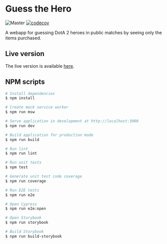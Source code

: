 # Guess the Hero

![Master](https://github.com/dricholm/guess-the-hero/workflows/Master/badge.svg)
[![codecov](https://codecov.io/gh/dricholm/guess-the-hero/branch/master/graph/badge.svg)](https://codecov.io/gh/dricholm/guess-the-hero)

A webapp for guessing DotA 2 heroes in public matches by seeing only the items purchased.

## Live version

The live version is available [here](https://www.guessthehero.com/).

## NPM scripts

```sh
# Install dependencies
$ npm install

# Create mock service worker
$ npm run msw

# Serve application in development at http://localhost:3000
$ npm run dev

# Build application for production mode
$ npm run build

# Run lint
$ npm run lint

# Run unit tests
$ npm test

# Generate unit test code coverage
$ npm run coverage

# Run E2E tests
$ npm run e2e

# Open Cypress
$ npm run e2e:open

# Open Storybook
$ npm run storybook

# Build Storybook
$ npm run build-storybook
```
